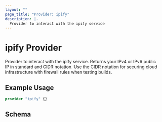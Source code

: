 ```yaml
---
layout: ""
page_title: "Provider: ipify"
description: |-
  Provider to interact with the ipify service
---
```


# ipify Provider

Provider to interact with the ipify service.  Returns your IPv4 or IPv6 public IP in standard and CIDR notation.
Use the CIDR notation for securing cloud infrastructure with firewall rules when testing builds.

## Example Usage

```terraform
provider "ipify" {}
```

<!-- schema generated by tfplugindocs -->
## Schema